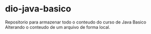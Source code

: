 # dio-java-basico

Repositorio para armazenar todo o conteudo do curso de Java Basico
Alterando o conteudo de um arquivo de forma local.
